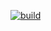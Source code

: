 [![build](https://github.com/algo2-unsam/tp-readapp-2024-grupo-13/actions/workflows/build.yml/badge.svg?branch=develop)](https://github.com/algo2-unsam/tp-readapp-2024-grupo-13/actions/workflows/build.yml)
